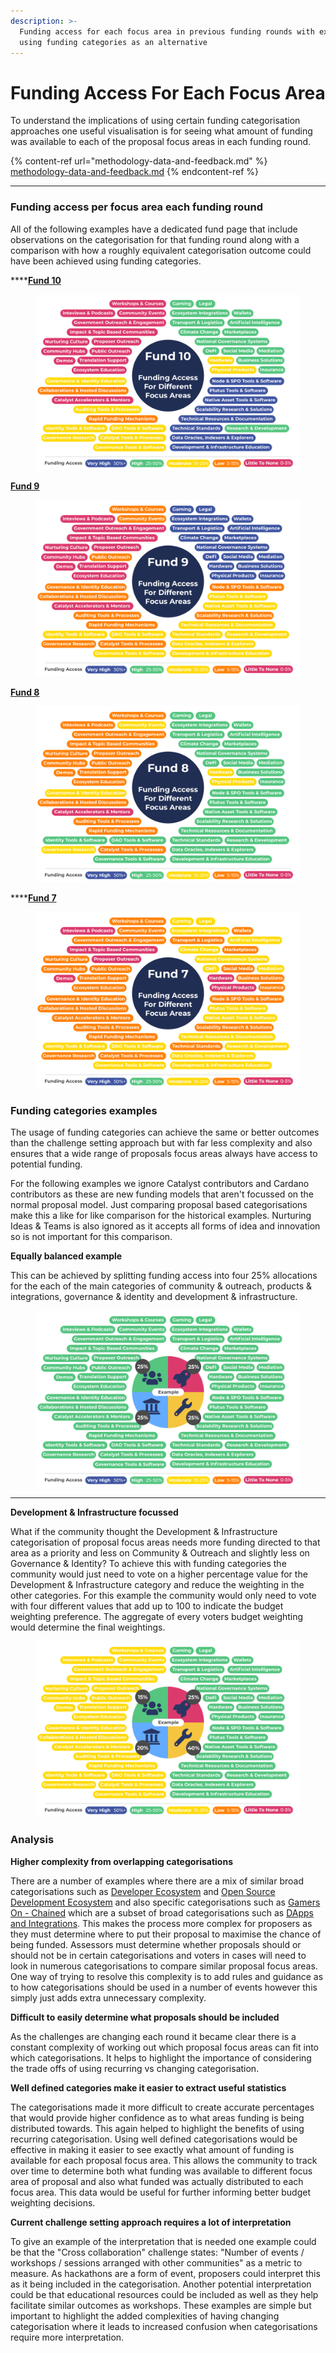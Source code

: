 ```yaml
---
description: >-
  Funding access for each focus area in previous funding rounds with examples of
  using funding categories as an alternative
---
```


# Funding Access For Each Focus Area

To understand the implications of using certain funding categorisation approaches one useful visualisation is for seeing what amount of funding was available to each of the proposal focus areas in each funding round.

{% content-ref url="methodology-data-and-feedback.md" %}
[methodology-data-and-feedback.md](methodology-data-and-feedback.md)
{% endcontent-ref %}

****

### Funding access per focus area each funding round

All of the following examples have a dedicated fund page that include observations on the categorisation for that funding round along with a comparison  with how a roughly equivalent categorisation outcome could have been achieved using funding categories.



****[**Fund 10**](fund-10.md)

<figure><img src="../../.gitbook/assets/fund-10-funding-access.png" alt=""><figcaption></figcaption></figure>

****[**Fund 9**](fund-9.md)****

<figure><img src="../../.gitbook/assets/fund-9-funding-access.png" alt=""><figcaption></figcaption></figure>

****[**Fund 8**](fund-8.md)****

<figure><img src="../../.gitbook/assets/fund-8-funding-access.png" alt=""><figcaption></figcaption></figure>

****[**Fund 7**](fund-7.md)

<figure><img src="../../.gitbook/assets/fund-7-funding-access.png" alt=""><figcaption></figcaption></figure>

### Funding categories examples

The usage of funding categories can achieve the same or better outcomes than the challenge setting approach but with far less complexity and also ensures that a wide range of proposals focus areas always have access to potential funding.

For the following examples we ignore Catalyst contributors and Cardano contributors as these are new funding models that aren't focussed on the normal proposal model. Just comparing proposal based categorisations make this a like for like comparison for the historical examples. Nurturing Ideas & Teams is also ignored as it accepts all forms of idea and innovation so is not important for this comparison.



**Equally balanced example**

This can be achieved by splitting funding access into four 25% allocations for the each of the main categories of community & outreach, products & integrations, governance & identity and development & infrastructure.

<figure><img src="../../.gitbook/assets/categories-funding-access-example (1).png" alt=""><figcaption></figcaption></figure>

****

**Development & Infrastructure focussed**

What if the community thought the Development & Infrastructure categorisation of proposal focus areas needs more funding directed to that area as a priority and less on Community & Outreach and slightly less on Governance & Identity? To achieve this with funding categories the community would just need to vote on a higher percentage value for the Development & Infrastructure category and reduce the weighting in the other categories. For this example the community would only need to vote with four different values that add up to 100 to indicate the budget weighting preference. The aggregate of every voters budget weighting would determine the final weightings.

<figure><img src="../../.gitbook/assets/categories-funding-access-example-development.png" alt=""><figcaption></figcaption></figure>

### Analysis



**Higher complexity from overlapping categorisations**

There are a number of examples where there are a mix of similar broad categorisations such as [Developer Ecosystem](https://app.ideascale.com/t/UM5UZBraj) and [Open Source Development Ecosystem](https://app.ideascale.com/t/UM5UZBqsx) and also specific categorisations such as [Gamers On - Chained](https://app.ideascale.com/t/UM5UZBqeS) which are a subset of broad categorisations such as [DApps and Integrations](https://app.ideascale.com/t/UM5UZBrBL). This makes the process more complex for proposers as they must determine where to put their proposal to maximise the chance of being funded. Assessors must determine whether proposals should or should not be in certain categorisations and voters in cases will need to look in numerous categorisations to compare similar proposal focus areas. One way of trying to resolve this complexity is to add rules and guidance as to how categorisations should be used in a number of events however this simply just adds extra unnecessary complexity.



**Difficult to easily determine what proposals should be included**

As the challenges are changing each round it became clear there is a constant complexity of working out which proposal focus areas can fit into which categorisations. It helps to highlight the importance of considering the trade offs of using recurring vs changing categorisation.



**Well defined categories make it easier to extract useful statistics**

The categorisations made it more difficult to create accurate percentages that would provide higher confidence as to what areas funding is being distributed towards. This again helped to highlight the benefits of using recurring categorisation. Using well defined categorisations would be effective in making it easier to see exactly what amount of funding is available for each proposal focus area. This allows the community to track over time to determine both what funding was available to different focus area of proposal and also what funded was actually distributed to each focus area. This data would be useful for further informing better budget weighting decisions.



**Current challenge setting approach requires a lot of interpretation**

To give an example of the interpretation that is needed one example could be that the "Cross collaboration" challenge states: "Number of events / workshops / sessions arranged with other communities" as a metric to measure. As hackathons are a form of event, proposers could interpret this as it being included in the categorisation. Another potential interpretation could be that educational resources could be included as well as they help facilitate similar outcomes as workshops. These examples are simple but important to highlight the added complexities of having changing categorisation where it leads to increased confusion when categorisations require more interpretation.
